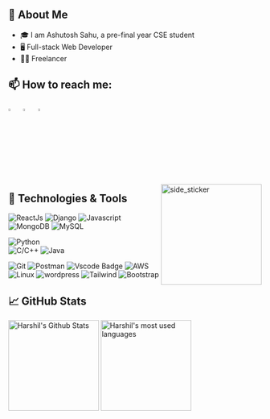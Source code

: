 
## 📖 About Me
- 🎓 I am Ashutosh Sahu, a pre-final year CSE student 
- 🖥 Full-stack Web Developer
- 👨‍💻 Freelancer 
 



<!-- links to social media icons -->
## 📫 How to reach me:
  
[<img src="https://img.icons8.com/color/48/000000/linkedin.png" width="3.5%"/>](https://www.linkedin.com/in/hackytosh/) 
&nbsp; <a href="mailto:bankashu74@gmail.com"><img src="https://img.icons8.com/fluent/48/000000/gmail.png" width="3.5%"/></a>
&nbsp; [<img src="https://img.icons8.com/fluent/48/000000/instagram-new.png" width="3.5%"/>](https://www.instagram.com/hackytosh_/) 
<!-- &nbsp; [<img src="https://github.com/sciencepal/sciencepal/blob/master/assets/discord-round.svg" width="3.5%"/>](https://discordapp.com/users/693479853822967828/) -->

<!-- Graph GIF -->
<img align="right" width=200px height=200px alt="side_sticker" src="https://media.giphy.com/media/TEnXkcsHrP4YedChhA/giphy.gif" />
  
## 🔧 Technologies & Tools

![ReactJs](https://img.shields.io/badge/React-20232A?style=for-the-badge&logo=react&logoColor=61DAFB)
![Django](https://img.shields.io/badge/Django-43853D?style=for-the-badge&logo=Django&logoColor=white)
![Javascript](https://img.shields.io/badge/JavaScript-404D59?style=for-the-badge)
![MongoDB](https://img.shields.io/badge/MongoDB-white?style=for-the-badge&logo=mongodb&logoColor=4EA94B)
![MySQL](https://img.shields.io/badge/MySQL-white?style=for-the-badge&logo=mysql&logoColor=4EA94B)

![Python](https://img.shields.io/badge/Python-323330?style=for-the-badge&logo=Python&logoColor=F7DF1E)  
![C/C++](https://img.shields.io/badge/C-C%2B%2B-00599C?style=for-the-badge&logo=c%2B%2B&logoColor=white)
![Java](https://img.shields.io/badge/Java-ED8B00?style=for-the-badge&logo=java&logoColor=white)

![Git](https://img.shields.io/badge/Git-F05032?style=for-the-badge&logo=git&logoColor=white)
![Postman](https://img.shields.io/badge/Postman-FF6C37?style=for-the-badge&logo=Postman&logoColor=white)
![Vscode Badge](https://img.shields.io/badge/VSCode-0078D4?style=for-the-badge&logo=visual%20studio%20code&logoColor=white)
![AWS](https://img.shields.io/badge/AWS-00C7B7?style=for-the-badge&logo=aws&logoColor=white)
![Linux](https://img.shields.io/badge/Linux-00C7B7?style=for-the-badge&logo=linux&logoColor=white)
![wordpress](https://img.shields.io/badge/wordpress-00C7B7?style=for-the-badge&logo=wordpress&logoColor=white)
![Tailwind](https://img.shields.io/badge/Tailwind-FF6C37?style=for-the-badge&logo=tailwind&logoColor=white)
![Bootstrap](https://img.shields.io/badge/Bootstrap-F05032?style=for-the-badge&logo=Bootstrap&logoColor=white)

  
## &#x1f4c8; GitHub Stats
  
<span width="100%" stlye="text-align: center;">
  <img src="https://github-readme-stats.vercel.app/api?username=hacky-tosh&show_icons=true&theme=tokyonight" alt="Harshil's Github Stats" height="180px" />
  <img src="https://github-readme-stats.vercel.app/api/top-langs/?username=hacky-tosh&layout=compact&theme=tokyonight" alt="Harshil's most used languages" height="180px" />
</span>
<!--   



[2]: https://github.com/hacky-tosh/
[3]: https://www.linkedin.com/in/hackytosh/
